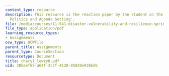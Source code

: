```yaml
---
content_type: resource
description: This resource is the reaction paper by the student on the topic 'Disaster
  Politics and Agenda Setting'.
file: /media/courses/11-941-disaster-vulnerability-and-resilience-spring-2005/38beef65a64f3c7f412885820e936bd6_cheryl_lowry8.pdf
file_type: application/pdf
learning_resource_types:
- Assignments
ocw_type: OCWFile
parent_title: Assignments
parent_type: CourseSection
resourcetype: Document
title: cheryl_lowry8.pdf
uid: 38beef65-a64f-3c7f-4128-85820e936bd6
---
```

